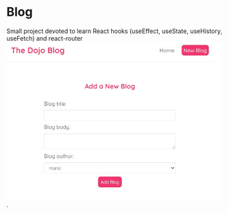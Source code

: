 # Blog

Small project devoted to learn React hooks (useEffect, useState, useHistory, useFetch) and react-router<br/>![Songlist](https://github.com/Kapuchinskaya/ReactJSstudy/blob/main/Blog/dojo-blog/Hooks-Blog.jpg).
